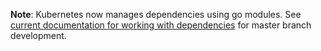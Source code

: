 **Note**: Kubernetes now manages dependencies using go modules.
See [current documentation for working with dependencies](./vendor.md) for master branch development.